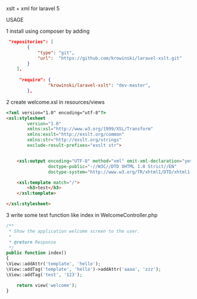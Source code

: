 xslt + xml for laravel 5

USAGE


1 install using composer by adding 
```json
 "repositories": [
        {
            "type": "git",
            "url":  "https://github.com/krowinski/laravel-xslt.git"
        }
    ],
    
     "require": {
                "krowinski/laravel-xslt": "dev-master",
        },
```
2 create welcome.xsl in resources/views
```html
<?xml version="1.0" encoding="utf-8"?>
<xsl:stylesheet
        version="1.0"
        xmlns:xsl="http://www.w3.org/1999/XSL/Transform"
        xmlns:exslt="http://exslt.org/common"
        xmlns:str="http://exslt.org/strings"
        exclude-result-prefixes="exslt str">


    <xsl:output encoding="UTF-8" method="xml" omit-xml-declaration="yes" indent="yes"
                doctype-public="-//W3C//DTD XHTML 1.0 Strict//EN"
                doctype-system="http://www.w3.org/TR/xhtml1/DTD/xhtml1-strict.dtd" cdata-section-elements="script"/>

    <xsl:template match="/">
        <h3>test</h3>
    </xsl:template>

</xsl:stylesheet>
```

3 write some test function like index in WelcomeController.php
```php
/**
 * Show the application welcome screen to the user.
 *
 * @return Response
 */
public function index()
{
\View::addAttr('template', 'hello');
\View::addTag('template', 'hello')->addAttr('aaaa', 'zzz');
\View::addTag('test', '123');

	return view('welcome');
}
```


